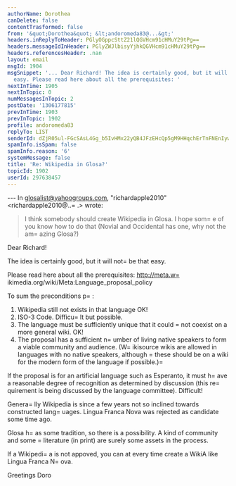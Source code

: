 ```yaml
---
authorName: Dorothea
canDelete: false
contentTrasformed: false
from: '&quot;Dorothea&quot; &lt;andoromeda83@...&gt;'
headers.inReplyToHeader: PGlyOGppcSttZ21lQGVHcm91cHMuY29tPg==
headers.messageIdInHeader: PGlyZWJlbisyYjhkQGVHcm91cHMuY29tPg==
headers.referencesHeader: .nan
layout: email
msgId: 1904
msgSnippet: '... Dear Richard! The idea is certainly good, but it will not be that
  easy. Please read here about all the prerequisites: '
nextInTime: 1905
nextInTopic: 0
numMessagesInTopic: 2
postDate: '1306177815'
prevInTime: 1903
prevInTopic: 1902
profile: andoromeda83
replyTo: LIST
senderId: dZjR05ul-FGcSAsL4Gg_b5IvHMx22yQB4JFzEHcQp5gM9HHqchErTnFNEnIywIehOTcapw4jtaJyDZ81witWQa2AeFykhrezsw
spamInfo.isSpam: false
spamInfo.reason: '6'
systemMessage: false
title: 'Re: Wikipedia in Glosa?'
topicId: 1902
userId: 297638457
---
```




--- In glosalist@yahoogroups.com, "richardapple2010" <richardapple2010@..=
.> wrote:
>
> I think somebody should create Wikipedia in Glosa. I hope som=
e of you know how to do that (Novial and Occidental has one, why not the am=
azing Glosa?)
>

Dear Richard!

The idea is certainly good, but it will not=
 be that easy.

Please read here about all the prerequisites:
http://meta.w=
ikimedia.org/wiki/Meta:Language_proposal_policy

To sum the preconditions p=
:
1. Wikipedia still not exists in that language OK!
2. ISO-3 Code. Difficu=
lt but possible.
3. The language must be sufficiently unique that it could =
not coexist on a more general wiki.  OK!
4. The proposal has a sufficient n=
umber of living native speakers to form a viable community and audience. (W=
ikisource wikis are allowed in languages with no native speakers, although =
these should be on a wiki for the modern form of the language if possible.)=

If the proposal is for an artificial language such as Esperanto, it must h=
ave a reasonable degree of recognition as determined by discussion (this re=
quirement is being discussed by the language committee). Difficult!

Genera=
lly Wikipedia is since a few years not so inclined towards constructed lang=
uages. Lingua Franca Nova was rejected as candidate some time ago.

Glosa h=
as some tradition, so there is a possibility. A kind of community and some =
literature (in print) are surely some assets in the process.

If a Wikipedi=
a is not appoved, you can at every time create a WikiA like Lingua Franca N=
ova.

Greetings
Doro


